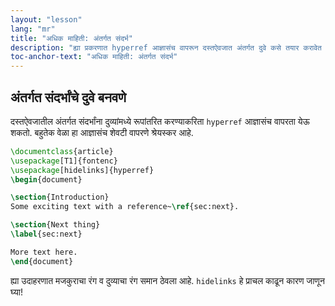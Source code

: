 ```yaml
---
layout: "lesson"
lang: "mr"
title: "अधिक माहिती: अंतर्गत संदर्भ"
description: "ह्या प्रकरणात hyperref आज्ञासंच वापरून दस्तऐवजात अंतर्गत दुवे कसे तयार करावेत हे पाहू."
toc-anchor-text: "अधिक माहिती: अंतर्गत संदर्भ"
---
```


## अंतर्गत संदर्भांचे दुवे बनवणे

दस्तऐवजातील अंतर्गत संदर्भांना दुव्यांमध्ये रूपांतरित करण्याकरिता `hyperref` आज्ञासंच वापरता येऊ
शकतो. बहुतेक वेळा हा आज्ञासंच शेवटी वापरणे श्रेयस्कर आहे.

```latex
\documentclass{article}
\usepackage[T1]{fontenc}
\usepackage[hidelinks]{hyperref}
\begin{document}

\section{Introduction}
Some exciting text with a reference~\ref{sec:next}.

\section{Next thing}
\label{sec:next}

More text here.
\end{document}
```

ह्या उदाहरणात मजकुराचा रंग व दुव्याचा रंग समान ठेवला आहे. `hidelinks` हे प्राचल काढून कारण
जाणून घ्या! 
